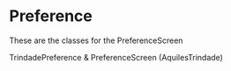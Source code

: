 # Preference
<p> These are the classes for the PreferenceScreen</p>
<p> TrindadePreference & PreferenceScreen (AquilesTrindade) </p>